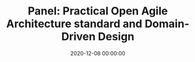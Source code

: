 ---
title: 'Panel: Practical Open Agile Architecture standard and Domain-Driven Design'
description: >
 The Open Group recently published the Open Agile Architecture™ standard, which offers an approach to architects at scale with agility. It provides guidance and best practices for Enterprise Architects seeking to transition into Agile and Digital contexts. It also puts a focus on Domain-Driven Design as an approach to software delivery. In this panel, our Xebia experts will discuss the importance of using this standard in any modern IT architecture. So curious why Enterprise Architecture and Domain-Driven Design are such a good match? Come join this panel and find out the value for your organisation and where to start using the Open Agile Architecture standard and Domain-Driven Design yourself!
conference: 'Xebia Academy Webinar Week'
type: 'panel'
location: 'online'
slides: https://speakerdeck.com/joaoasrosa/panel-practical-open-agile-architecture-standard-and-domain-driven-design-at-xebia-academy-webinar-week-2020
website: https://community.xebia.academy/events/panel-practical-open-agile-architecture-standard-and-domain-driven-design
date: 2020-12-08 00:00:00
featured_image: '/images/speaking/2020-12-08-xebia-academy-webinar-week-panel-practical-open-agile-architecture-standard-and-domain-driven-design.webp'
---